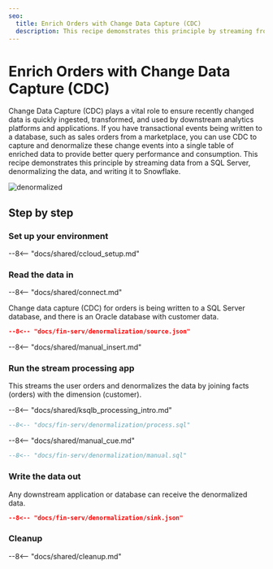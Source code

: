 ```yaml
---
seo:
  title: Enrich Orders with Change Data Capture (CDC)
  description: This recipe demonstrates this principle by streaming from a SQL Server, denormalizing the data, and writing to Snowflake.
---
```


# Enrich Orders with Change Data Capture (CDC)

Change Data Capture (CDC) plays a vital role to ensure recently changed data is quickly ingested, transformed, and used by downstream analytics platforms and applications. If you have transactional events being written to a database, such as sales orders from a marketplace, you can use CDC to capture and denormalize these change events into a single table of enriched data to provide better query performance and consumption. This recipe demonstrates this principle by streaming data from a SQL Server, denormalizing the data, and writing it to Snowflake.

![denormalized](../../img/denormalized-data.png)

## Step by step

### Set up your environment

--8<-- "docs/shared/ccloud_setup.md"

### Read the data in

--8<-- "docs/shared/connect.md"

Change data capture (CDC) for orders is being written to a SQL Server database, and there is an Oracle database with customer data.

```json
--8<-- "docs/fin-serv/denormalization/source.json"
```

--8<-- "docs/shared/manual_insert.md"

### Run the stream processing app

This streams the user orders and denormalizes the data by joining facts (orders) with the dimension (customer).

--8<-- "docs/shared/ksqlb_processing_intro.md"

```sql
--8<-- "docs/fin-serv/denormalization/process.sql"
```

--8<-- "docs/shared/manual_cue.md"

```sql
--8<-- "docs/fin-serv/denormalization/manual.sql"
```

### Write the data out

Any downstream application or database can receive the denormalized data.

```json
--8<-- "docs/fin-serv/denormalization/sink.json"
```

### Cleanup

--8<-- "docs/shared/cleanup.md"
